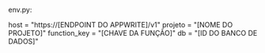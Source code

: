 env.py:

host = "https://[ENDPOINT DO APPWRITE]/v1"
projeto = "[NOME DO PROJETO]"
function_key = "[CHAVE DA FUNÇÃO]"
db = "[ID DO BANCO DE DADOS]"
 
